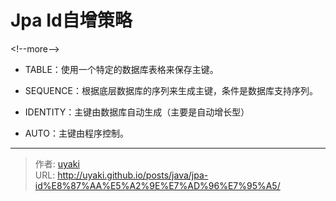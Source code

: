 # Jpa Id自增策略


&lt;!--more--&gt;
- TABLE：使用一个特定的数据库表格来保存主键。

- SEQUENCE：根据底层数据库的序列来生成主键，条件是数据库支持序列。

- IDENTITY：主键由数据库自动生成（主要是自动增长型）

- AUTO：主键由程序控制。


---

> 作者: [uyaki](https://www.github.com/uyaki)  
> URL: http://uyaki.github.io/posts/java/jpa-id%E8%87%AA%E5%A2%9E%E7%AD%96%E7%95%A5/  

